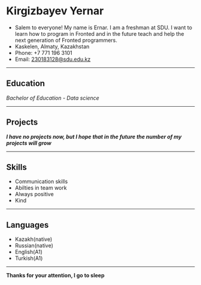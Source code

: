 # Kirgizbayev Yernar 
* Salem to everyone! My name is Ernar. I am a freshman at SDU. I want to learn how to program in Fronted and in the future teach and help the next generation of Fronted programmers.
* Kaskelen, Almaty, Kazakhstan  
* Phone: +7 771 196 3101 
* Email: 230183128@sdu.edu.kz
**************
## Education
  *Bachelor of Education - Data science*
**************
## Projects
*****I have no projects now, but I hope that in the future the number of my projects will grow*****
**************
## Skills
* Communication skills
* Abilties in team work
* Always positive
* Kind
*************
## Languages
* Kazakh(native)
* Russian(native)
* English(A1)
* Turkish(A1)
*************
********Thanks for your attention, I go to sleep********
